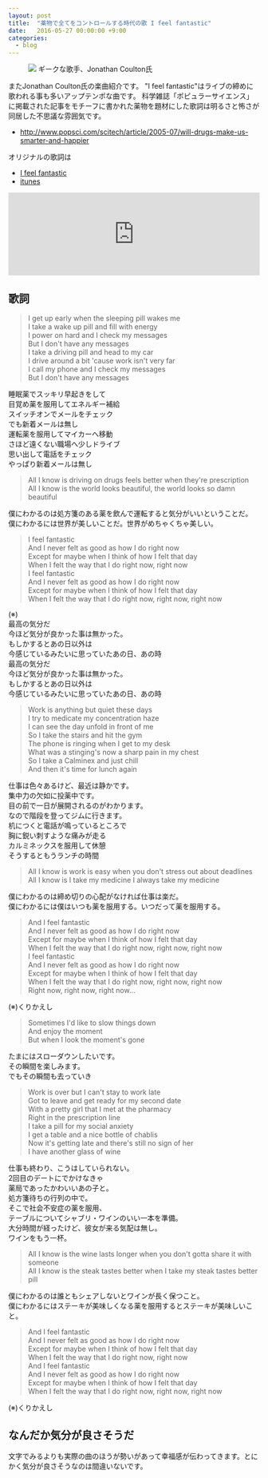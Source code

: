 ```yaml
---
layout: post
title:  "薬物で全てをコントロールする時代の歌 I feel fantastic"
date:   2016-05-27 00:00:00 +9:00
categories:
  - blog
---
```


<figure>
<img src="http://songs.jonathancoulton.com/photos/hi-res/DESK.jpg"/>
<caption>ギークな歌手、Jonathan Coulton氏</caption>
</figure>

またJonathan Coulton氏の楽曲紹介です。
"I feel fantastic"はライブの締めに歌われる事も多いアップテンポな曲です。
科学雑誌「ポピュラーサイエンス」に掲載された記事をモチーフに書かれた薬物を題材にした歌詞は明るさと怖さが同居した不思議な雰囲気です。

- http://www.popsci.com/scitech/article/2005-07/will-drugs-make-us-smarter-and-happier

オリジナルの歌詞は

- [I feel fantastic](http://www.jonathancoulton.com/wiki/I_Feel_Fantastic/Lyrics)
- [itunes](https://itunes.apple.com/jp/album/joco-looks-back/id320729997)

<iframe width="100%" height="166" scrolling="no" frameborder="no" src="https://w.soundcloud.com/player/?url=https%3A//api.soundcloud.com/tracks/339427&amp;color=ff5500&amp;auto_play=false&amp;hide_related=false&amp;show_comments=true&amp;show_user=true&amp;show_reposts=false"></iframe>

## 歌詞
<blockquote>
I get up early when the sleeping pill wakes me<br/>
I take a wake up pill and fill with energy<br/>
I power on hard and I check my messages<br/>
But I don't have any messages<br/>
I take a driving pill and head to my car<br/>
I drive around a bit 'cause work isn't very far<br/>
I call my phone and I check my messages<br/>
But I don't have any messages
</blockquote>

<p>
睡眠薬でスッキリ早起きをして<br/>
目覚め薬を服用してエネルギー補給<br/>
スイッチオンでメールをチェック<br/>
でも新着メールは無し<br/>
運転薬を服用してマイカーへ移動<br/>
さほど遠くない職場へ少しドライブ<br/>
思い出して電話をチェック<br/>
やっぱり新着メールは無し<br/>
</p>

<blockquote>
All I know is driving on drugs feels better when they're prescription<br/>
All I know is the world looks beautiful, the world looks so damn beautiful
</blockquote>

<p>
僕にわかるのは処方箋のある薬を飲んで運転すると気分がいいということだ。<br/>
僕にわかるには世界が美しいことだ。世界がめちゃくちゃ美しい。<br/>
</p>

<blockquote>
I feel fantastic<br/>
And I never felt as good as how I do right now<br/>
Except for maybe when I think of how I felt that day<br/>
When I felt the way that I do right now, right now<br/>
I feel fantastic<br/>
And I never felt as good as how I do right now<br/>
Except for maybe when I think of how I felt that day<br/>
When I felt the way that I do right now, right now, right now
</blockquote>

<p>
(※)<br/>
最高の気分だ<br/>
今ほど気分が良かった事は無かった。<br/>
もしかするとあの日以外は<br/>
今感じているみたいに思っていたあの日、あの時<br/>
最高の気分だ<br/>
今ほど気分が良かった事は無かった。<br/>
もしかするとあの日以外は<br/>
今感じているみたいに思っていたあの日、あの時
</p>

<blockquote>
Work is anything but quiet these days<br/>
I try to medicate my concentration haze<br/>
I can see the day unfold in front of me<br/>
So I take the stairs and hit the gym<br/>
The phone is ringing when I get to my desk<br/>
What was a stinging's now a sharp pain in my chest<br/>
So I take a Calminex and just chill<br/>
And then it's time for lunch again
</blockquote>

<p>
仕事は色々あるけど、最近は静かです。<br/>
集中力の欠如に投薬中です。<br/>
目の前で一日が展開されるのがわかります。<br/>
なので階段を登ってジムに行きます。<br/>
机につくと電話が鳴っているところで<br/>
胸に鋭い刺すような痛みが走る<br/>
カルミネックスを服用して休憩<br/>
そうするともうランチの時間
</p>

<blockquote>
All I know is work is easy when you don't stress out about deadlines<br/>
All I know is I take my medicine I always take my medicine
</blockquote>

<p>
僕にわかるのは締め切りの心配がなければ仕事は楽だ。<br/>
僕にわかるには僕はいつも薬を服用する。いつだって薬を服用する。
</p>

<blockquote>
And I feel fantastic<br/>
And I never felt as good as how I do right now<br/>
Except for maybe when I think of how I felt that day<br/>
When I felt the way that I do right now, right now, right now<br/>
I feel fantastic<br/>
And I never felt as good as how I do right now<br/>
Except for maybe when I think of how I felt that day<br/>
When I felt the way that I do right now, right now, right now<br/>
Right now, right now, right now...
</blockquote>

<p>
(※)くりかえし
</p>

<blockquote>
Sometimes I'd like to slow things down<br/>
And enjoy the moment<br/>
But when I look the moment's gone
</blockquote>

<p>
たまにはスローダウンしたいです。<br/>
その瞬間を楽しみます。<br/>
でもその瞬間も去っていき
</p>

<blockquote>
Work is over but I can't stay to work late<br/>
Got to leave and get ready for my second date<br/>
With a pretty girl that I met at the pharmacy<br/>
Right in the prescription line<br/>
I take a pill for my social anxiety<br/>
I get a table and a nice bottle of chablis<br/>
Now it's getting late and there's still no sign of her<br/>
I have another glass of wine
</blockquote>

<p>
仕事も終わり、こうはしていられない。<br/>
2回目のデートにでかけなきゃ<br/>
薬局であったかわいいあの子と。<br/>
処方箋待ちの行列の中で。<br/>
そこで社会不安症の薬を服用、<br/>
テーブルについてシャブリ・ワインのいい一本を準備。<br/>
大分時間が経ったけど、彼女が来る気配は無し。<br/>
ワインをもう一杯。
</p>

<blockquote>
All I know is the wine lasts longer when you don't gotta share it with someone<br/>
All I know is the steak tastes better when I take my steak tastes better pill
</blockquote>

<p>
僕にわかるのは誰ともシェアしないとワインが長く保つこと。<br/>
僕にわかるにはステーキが美味しくなる薬を服用するとステーキが美味しいこと。
</p>

<blockquote>
And I feel fantastic<br/>
And I never felt as good as how I do right now<br/>
Except for maybe when I think of how I felt that day<br/>
When I felt the way that I do right now, right now<br/>
And I feel fantastic<br/>
And I never felt as good as how I do right now<br/>
Except for maybe when I think of how I felt that day<br/>
When I felt the way that I do right now, right now, right now
</blockquote>

<p>
(※)くりかえし
</p>

## なんだか気分が良さそうだ

文字でみるよりも実際の曲のほうが勢いがあって幸福感が伝わってきます。とにかく気分が良さそうなのは間違いないです。

